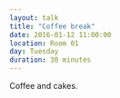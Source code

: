 ```yaml
---
layout: talk
title: "Coffee break"
date: 2016-01-12 11:00:00
location: Room 01
day: Tuesday
duration: 30 minutes
---
```


Coffee and cakes.
